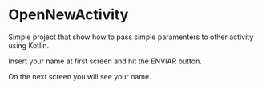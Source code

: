 # OpenNewActivity
Simple project that show how to pass simple paramenters to other activity using Kotlin.

Insert your name at first screen and hit the ENVIAR button.

On the next screen you will see your name.
